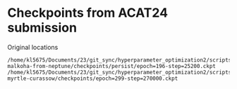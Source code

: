 # Checkpoints from ACAT24 submission

Original locations

```
/home/kl5675/Documents/23/git_sync/hyperparameter_optimization2/scripts/full_detector/lightning_logs/annoying-malkoha-from-neptune/checkpoints/persist/epoch=196-step=25200.ckpt
/home/kl5675/Documents/23/git_sync/hyperparameter_optimization2/scripts/pixel/lightning_logs/diligent-myrtle-curassow/checkpoints/epoch=299-step=270000.ckpt
```
